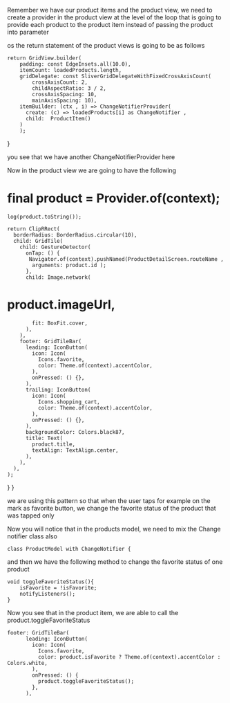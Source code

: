 Remember we have our product items and the product view, we need to create a provider in the product view at the level of the loop that is going to provide each product to the product item instead of passing the product into parameter

os the return statement of the product views is going to be as follows

    return GridView.builder(
        padding: const EdgeInsets.all(10.0),
        itemCount: loadedProducts.length,
        gridDelegate: const SliverGridDelegateWithFixedCrossAxisCount(
            crossAxisCount: 2,
            childAspectRatio: 3 / 2,
            crossAxisSpacing: 10,
            mainAxisSpacing: 10),
        itemBuilder: (ctx , i) => ChangeNotifierProvider(
          create: (c) => loadedProducts[i] as ChangeNotifier ,
          child:  ProductItem() 
        ) 
        );
  }


you see that we have another ChangeNotifierProvider here

Now in the product view we are going to have the following

 #   final product = Provider.of<ProductModel>(context);

    log(product.toString());

    return ClipRRect(
      borderRadius: BorderRadius.circular(10),
      child: GridTile(
        child: GestureDetector(
          onTap: () {
           Navigator.of(context).pushNamed(ProductDetailScreen.routeName ,
            arguments: product.id );
          },
          child: Image.network(
 #           product.imageUrl,
            fit: BoxFit.cover,
          ),
        ),
        footer: GridTileBar(
          leading: IconButton(
            icon: Icon(
              Icons.favorite,
              color: Theme.of(context).accentColor,
            ),
            onPressed: () {},
          ),
          trailing: IconButton(
            icon: Icon(
              Icons.shopping_cart,
              color: Theme.of(context).accentColor,
            ),
            onPressed: () {},
          ),
          backgroundColor: Colors.black87,
          title: Text(
            product.title,
            textAlign: TextAlign.center,
          ),
        ),
      ),
    );
  }
}

we are using this pattern so that when the user taps for example on the mark as favorite button, we change the favorite status of the product that was tapped only


Now you will notice that in the products model, we need to mix the Change notifier class  also





    
    class ProductModel with ChangeNotifier {

and then we have the following method to change the favorite status of one product  

    void toggleFavoriteStatus(){
        isFavorite = !isFavorite; 
        notifyListeners();
    }

Now you see that in the product item, we are able to call the product.toggleFavoriteStatus

    footer: GridTileBar(
          leading: IconButton(
            icon: Icon(
              Icons.favorite,
              color: product.isFavorite ? Theme.of(context).accentColor : Colors.white,
            ),
            onPressed: () {
              product.toggleFavoriteStatus();
            },
          ),